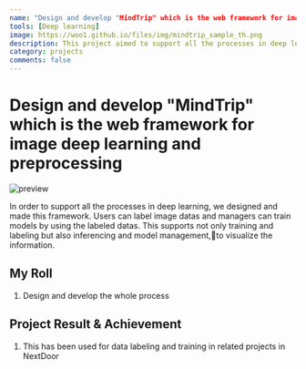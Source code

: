 ```yaml
---
name: "Design and develop "MindTrip" which is the web framework for image deep learning and preprocessing"
tools: [Deep learning]
image: https://woo1.github.io/files/img/mindtrip_sample_th.png
description: This project aimed to support all the processes in deep learning on the web.
category: projects
comments: false
---
```


# Design and develop "MindTrip" which is the web framework for image deep learning and preprocessing

<!-- The Movies Project is something like **Netflix**, the only difference is that **it's not real**! It doesn't exist! I just created it to demonstrate how the **showcase** page looks like and how you can write whatever you want with full markdown support. -->
![preview](https://woo1.github.io/files/img/mindtrip_sample.png)

In order to support all the processes in deep learning, we designed and made this framework. Users can label image datas and managers can train models by using the labeled datas. This supports not only training and labeling but also inferencing and model management,to visualize the information.

## My Roll

1. Design and develop the whole process

## Project Result & Achievement

1. This has been used for data labeling and training in related projects in NextDoor



